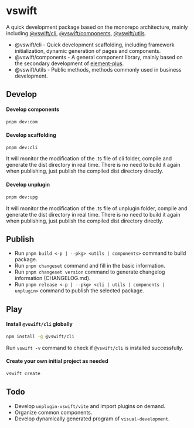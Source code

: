 # vswift

A quick development package based on the monorepo architecture, mainly including [@vswift/cli](https://github.com/vsdeeper/vswift/tree/master/packages/cli), [@vswift/components](https://github.com/vsdeeper/vswift/tree/master/packages/components), [@vswift/utils](https://github.com/vsdeeper/vswift/tree/master/packages/utils).

- @vswift/cli - Quick development scaffolding, including framework initialization, dynamic generation of pages and components.
- @vswift/components - A general component library, mainly based on the secondary development of [element-plus](https://element-plus.org).
- @vswift/utils - Public methods, methods commonly used in business development.

## Develop

#### Develop components
```sh
pnpm dev:com
```

#### Develop scaffolding

```sh
pnpm dev:cli
```
It will monitor the modification of the .ts file of cli folder, compile and generate the dist directory in real time. There is no need to build it again when publishing, just publish the compiled dist directory directly.

#### Develop unplugin

```sh
pnpm dev:upg
```
It will monitor the modification of the .ts file of unplugin folder, compile and generate the dist directory in real time. There is no need to build it again when publishing, just publish the compiled dist directory directly.

## Publish

- Run `pnpm build <-p | --pkg> <utils | components>` command to build package.
- Run `pnpm changeset` command and fill in the basic information.
- Run `pnpm changeset version` command to generate changelog information (CHANGELOG.md).
- Run `pnpm release <-p | --pkg> <cli | utils | components | unplugin>` command to publish the selected package.

## Play

#### Install `@vswift/cli` globally

```sh
npm install -g @vswift/cli
```
Run `vswift -v` command to check if `@vswift/cli` is installed successfully.

#### Create your own initial project as needed

```sh
vswift create
```

## Todo

- Develop `unplugin-vswift/vite` and import plugins on demand.
- Organize common components.
- Develop dynamically generated program of `visual-development`.